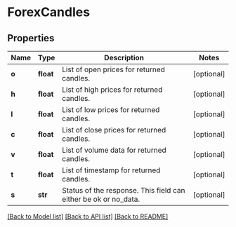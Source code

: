 # ForexCandles

## Properties
Name | Type | Description | Notes
------------ | ------------- | ------------- | -------------
**o** | **float** | List of open prices for returned candles. | [optional] 
**h** | **float** | List of high prices for returned candles. | [optional] 
**l** | **float** | List of low prices for returned candles. | [optional] 
**c** | **float** | List of close prices for returned candles. | [optional] 
**v** | **float** | List of volume data for returned candles. | [optional] 
**t** | **float** | List of timestamp for returned candles. | [optional] 
**s** | **str** | Status of the response. This field can either be ok or no_data. | [optional] 

[[Back to Model list]](../README.md#documentation-for-models) [[Back to API list]](../README.md#documentation-for-api-endpoints) [[Back to README]](../README.md)


